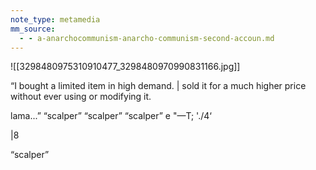 ```yaml
---
note_type: metamedia
mm_source:
  - - a-anarchocommunism-anarcho-communism-second-accoun.md
---
```


![[3298480975310910477_3298480970990831166.jpg]]

“I bought a limited item in high demand.
| sold it for a much higher price
without ever using or modifying it.

lama...”
“scalper” “scalper” “scalper”
e
"—T; './4‘

|8

“scalper”


